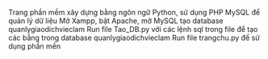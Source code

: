 Trang phần mềm xây dựng bằng ngôn ngữ Python, sử dụng PHP MySQL để quản lý dữ liệu 
Mở Xampp, bật Apache, mở MySQL tạo database quanlygiaodichvieclam 
Run file Tao_DB.py với các lệnh sql trong file để tạo các bẳng trong database quanlygiaodichvieclam
Run file trangchu.py để sử dụng phần mền
